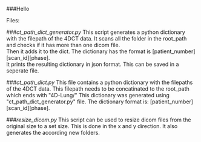 ###Hello


Files: 



###*ct_path_dict_generator.py* 
This script generates a python dictionary with the filepath of the 4DCT data.
It scans all the folder in the root_path and checks if it has more than one dicom file.\
Then it adds it to the dict. The dictionary has the format is [patient_number][scan_id][phase].\
It prints the resulting dictionary in json format. This can be saved in a seperate file.

###*ct_path_dict.py* 
This file contains a python dictionary with the filepaths of the 4DCT data.
This filepath needs to be concatinated to the root_path which ends with "4D-Lung/"
This dictionary was generated using "ct_path_dict_generator.py" file.
The dictionary format is: [patient_number][scan_id][phase].


###*resize_dicom.py* 
This script can be used to resize dicom files from the original size to a set size.
This is done in the x and y direction. It also generates the according new folders.